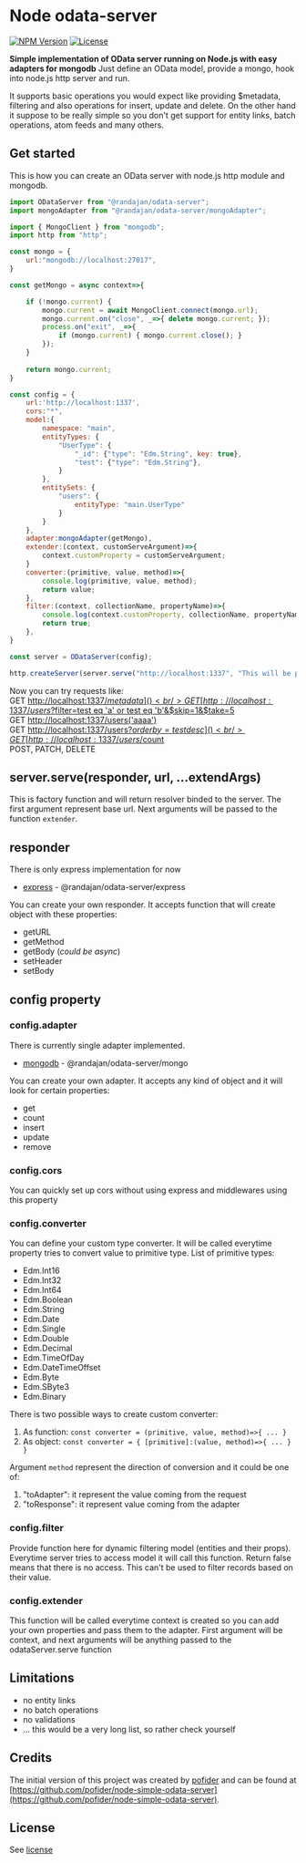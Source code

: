 
# Node odata-server
[![NPM Version](http://img.shields.io/npm/v/@randajan/odata-server.svg?style=flat-square)](https://npmjs.com/package/@randajan/odata-server)
[![License](http://img.shields.io/npm/l/@randajan/odata-server.svg?style=flat-square)](http://opensource.org/licenses/MIT)

**Simple implementation of OData server running on Node.js with easy adapters for mongodb** Just define an OData model, provide a mongo, hook into node.js http server and run. 

It supports basic operations you would expect like providing $metadata, filtering and also operations for insert, update and delete. On the other hand it suppose to be really simple so you don't get support for entity links, batch operations, atom feeds and many others. 

## Get started

This is how you can create an OData server with node.js http module and mongodb.
```js
import ODataServer from "@randajan/odata-server";
import mongoAdapter from "@randajan/odata-server/mongoAdapter";

import { MongoClient } from "mongodb";
import http from "http";

const mongo = {
    url:"mongodb://localhost:27017",
}

const getMongo = async context=>{

    if (!mongo.current) { 
        mongo.current = await MongoClient.connect(mongo.url);
        mongo.current.on("close", _=>{ delete mongo.current; });
        process.on("exit", _=>{
            if (mongo.current) { mongo.current.close(); }
        });
    }
    
    return mongo.current;
}

const config = {
    url:'http://localhost:1337',
    cors:"*",
    model:{
        namespace: "main",
        entityTypes: {
            "UserType": {
                "_id": {"type": "Edm.String", key: true},
                "test": {"type": "Edm.String"},            
            }
        },   
        entitySets: {
            "users": {
                entityType: "main.UserType"
            }
        }
    },
    adapter:mongoAdapter(getMongo),
    extender:(context, customServeArgument)=>{
        context.customProperty = customServeArgument;
    }
    converter:(primitive, value, method)=>{
        console.log(primitive, value, method);
        return value;
    },
    filter:(context, collectionName, propertyName)=>{
        console.log(context.customProperty, collectionName, propertyName);
        return true;
    },
}

const server = ODataServer(config);

http.createServer(server.serve("http://localhost:1337", "This will be present at 'context.customProperty'")).listen(1337);

```

Now you can try requests like:<br/>
GET [http://localhost:1337/$metadata]()<br/>
GET [http://localhost:1337/users?$filter=test eq 'a' or test eq 'b'&$skip=1&$take=5]()<br/>
GET [http://localhost:1337/users('aaaa')]()<br/>
GET [http://localhost:1337/users?$orderby=test desc]()<br/>
GET [http://localhost:1337/users/$count]()<br/>
POST, PATCH, DELETE

## server.serve(responder, url, ...extendArgs)
This is factory function and will return resolver binded to the server. The first argument represent base url. Next arguments will be passed to the function `extender`.

## responder
There is only express implementation for now
- [express](https://expressjs.com/) - @randajan/odata-server/express

You can create your own responder. It accepts function that will create object with these properties:
- getURL
- getMethod
- getBody (_could be async_)
- setHeader
- setBody

## config property

### config.adapter
There is currently single adapter implemented. 
- [mongodb](https://www.mongodb.com/) - @randajan/odata-server/mongo

You can create your own adapter. It accepts any kind of object and it will look for certain properties:
- get
- count
- insert
- update
- remove



### config.cors
You can quickly set up cors without using express and middlewares using this property

### config.converter
You can define your custom type converter. It will be called everytime property tries to convert value to primitive type.
List of primitive types:
- Edm.Int16
- Edm.Int32
- Edm.Int64
- Edm.Boolean
- Edm.String
- Edm.Date
- Edm.Single
- Edm.Double
- Edm.Decimal
- Edm.TimeOfDay
- Edm.DateTimeOffset
- Edm.Byte
- Edm.SByte3
- Edm.Binary

There is two possible ways to create custom converter:
1. As function: `const converter = (primitive, value, method)=>{ ... }`
2. As object: `const converter = { [primitive]:(value, method)=>{ ... } }`

Argument `method` represent the direction of conversion and it could be one of:
1. "toAdapter": it represent the value coming from the request
2. "toResponse": it represent value coming from the adapter

### config.filter
Provide function here for dynamic filtering model (entities and their props). Everytime server tries to access model it will call this function.
Return false means that there is no access. This can't be used to filter records based on their value.

### config.extender
This function will be called everytime context is created so you can add your own properties and pass them to the adapter.
First argument will be context, and next arguments will be anything passed to the odataServer.serve function

## Limitations
- no entity links
- no batch operations
- no validations
- ... this would be a very long list, so rather check yourself

## Credits

The initial version of this project was created by [pofider](https://github.com/pofider) and can be found at [https://github.com/pofider/node-simple-odata-server](https://github.com/pofider/node-simple-odata-server).

## License
See [license](https://github.com/randajan/odata-server/blob/main/LICENSE)

